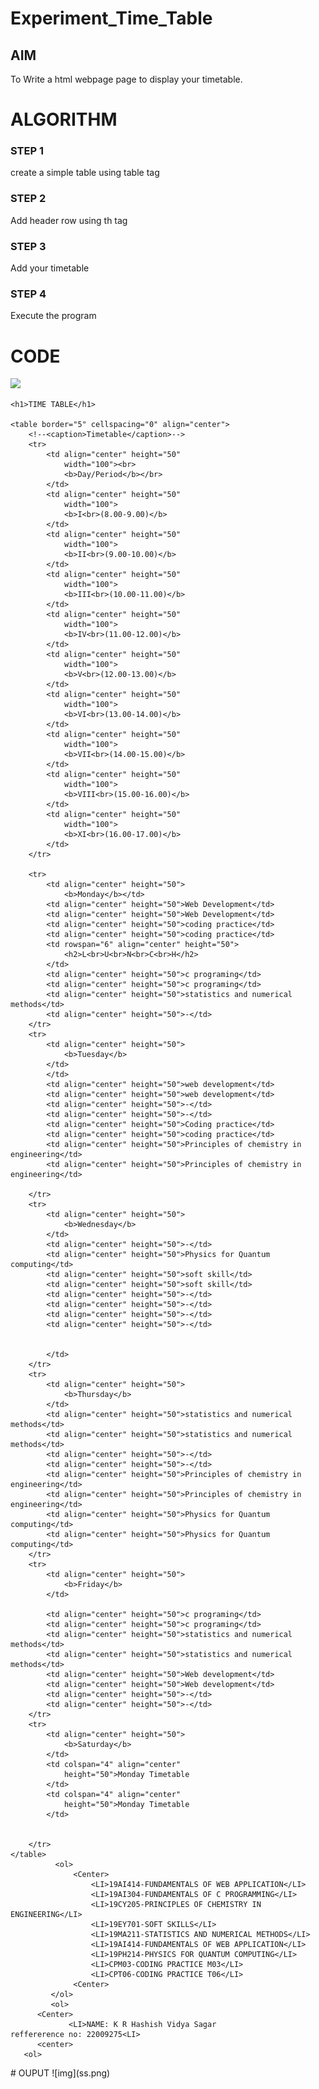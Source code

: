 # Experiment_Time_Table

## AIM
To Write a html webpage page to display your timetable.

# ALGORITHM
### STEP 1
create a simple table using table tag
### STEP 2
Add header row using th tag
### STEP 3
Add your timetable
### STEP 4
Execute the program

# CODE
<html>

<body>
      <img src="C:\Users\SEC\OneDrive\Pictures\logo.jpg">
       
	<h1>TIME TABLE</h1>
              
	<table border="5" cellspacing="0" align="center">
		<!--<caption>Timetable</caption>-->
		<tr>
			<td align="center" height="50"
				width="100"><br>
				<b>Day/Period</b></br>
			</td>
			<td align="center" height="50"
				width="100">
				<b>I<br>(8.00-9.00)</b>
			</td>
			<td align="center" height="50"
				width="100">
				<b>II<br>(9.00-10.00)</b>
			</td>
			<td align="center" height="50"
				width="100">
				<b>III<br>(10.00-11.00)</b>
			</td>
			<td align="center" height="50"
				width="100">
				<b>IV<br>(11.00-12.00)</b>
			</td>
			<td align="center" height="50"
				width="100">
				<b>V<br>(12.00-13.00)</b>
			</td>
			<td align="center" height="50"
				width="100">
				<b>VI<br>(13.00-14.00)</b>
			</td>
			<td align="center" height="50"
				width="100">
				<b>VII<br>(14.00-15.00)</b>
			</td>
			<td align="center" height="50"
				width="100">
				<b>VIII<br>(15.00-16.00)</b>
			</td>
            <td align="center" height="50"
				width="100">
				<b>XI<br>(16.00-17.00)</b>
			</td>
		</tr>
          
		<tr>
			<td align="center" height="50">
				<b>Monday</b></td>
			<td align="center" height="50">Web Development</td>
			<td align="center" height="50">Web Development</td>
			<td align="center" height="50">coding practice</td>
            <td align="center" height="50">coding practice</td>
			<td rowspan="6" align="center" height="50">
				<h2>L<br>U<br>N<br>C<br>H</h2>
			</td>
			<td align="center" height="50">c programing</td>
			<td align="center" height="50">c programing</td>
            <td align="center" height="50">statistics and numerical methods</td>
            <td align="center" height="50">-</td>
		</tr>
		<tr>
			<td align="center" height="50">
				<b>Tuesday</b>
			</td>
			</td>
			<td align="center" height="50">web development</td>
			<td align="center" height="50">web development</td>
			<td align="center" height="50">-</td>
			<td align="center" height="50">-</td>
            <td align="center" height="50">Coding practice</td>
            <td align="center" height="50">coding practice</td>
            <td align="center" height="50">Principles of chemistry in engineering</td>
            <td align="center" height="50">Principles of chemistry in engineering</td>

		</tr>
		<tr>
			<td align="center" height="50">
				<b>Wednesday</b>
			</td>
			<td align="center" height="50">-</td>
			<td align="center" height="50">Physics for Quantum computing</td>
			<td align="center" height="50">soft skill</td>
			<td align="center" height="50">soft skill</td>
			<td align="center" height="50">-</td>
			<td align="center" height="50">-</td>
            <td align="center" height="50">-</td>
            <td align="center" height="50">-</td>


			</td>
		</tr>
		<tr>
			<td align="center" height="50">
				<b>Thursday</b>
			</td>
			<td align="center" height="50">statistics and numerical methods</td>
			<td align="center" height="50">statistics and numerical methods</td>
			<td align="center" height="50">-</td>
            <td align="center" height="50">-</td>
			<td align="center" height="50">Principles of chemistry in engineering</td>
            <td align="center" height="50">Principles of chemistry in engineering</td>
			<td align="center" height="50">Physics for Quantum computing</td>
			<td align="center" height="50">Physics for Quantum computing</td>
		</tr>
		<tr>
			<td align="center" height="50">
				<b>Friday</b>
			</td>
			
			<td align="center" height="50">c programing</td>
			<td align="center" height="50">c programing</td>
			<td align="center" height="50">statistics and numerical methods</td>
			<td align="center" height="50">statistics and numerical methods</td>
			<td align="center" height="50">Web development</td>
			<td align="center" height="50">Web development</td>
			<td align="center" height="50">-</td>
			<td align="center" height="50">-</td>
		</tr>
		<tr>
			<td align="center" height="50">
				<b>Saturday</b>
			</td>
			<td colspan="4" align="center"
				height="50">Monday Timetable
			</td>
			<td colspan="4" align="center"
				height="50">Monday Timetable
			</td>

			
		</tr>
	</table>
              <ol>
                  <Center>
                      <LI>19AI414-FUNDAMENTALS OF WEB APPLICATION</LI>
                      <LI>19AI304-FUNDAMENTALS OF C PROGRAMMING</LI>
                      <LI>19CY205-PRINCIPLES OF CHEMISTRY IN ENGINEERING</LI>
                      <LI>19EY701-SOFT SKILLS</LI>
                      <LI>19MA211-STATISTICS AND NUMERICAL METHODS</LI>
                      <LI>19AI414-FUNDAMENTALS OF WEB APPLICATION</LI>
                      <LI>19PH214-PHYSICS FOR QUANTUM COMPUTING</LI>
                      <LI>CPM03-CODING PRACTICE M03</LI>
                      <LI>CPT06-CODING PRACTICE T06</LI>
                  <Center>
             </ol>
             <ol>
          <Center>
                 <LI>NAME: K R Hashish Vidya Sagar                   reffererence no: 22009275<LI>  
          <center>
       <ol>
</body>

</html>
# OUPUT
![img](ss.png)